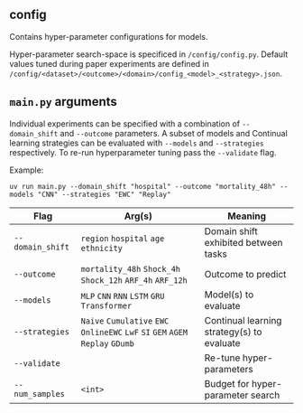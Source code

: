 ## config

Contains hyper-parameter configurations for models. 

Hyper-parameter search-space is specificed in `/config/config.py`. Default values tuned during paper experiments are defined in `/config/<dataset>/<outcome>/<domain>/config_<model>_<strategy>.json`.

## `main.py` arguments

Individual experiments can be specified with a combination of `--domain_shift` and `--outcome` parameters. A subset of models and Continual learning strategies can be evaluated with `--models` and `--strategies` respectively. To re-run hyperparameter tuning pass the `--validate` flag.

Example:

```posh
uv run main.py --domain_shift "hospital" --outcome "mortality_48h" --models "CNN" --strategies "EWC" "Replay"
```

Flag             | Arg(s)      | Meaning
-----------------|-------------|------------------------
`--domain_shift` | `region` `hospital` `age` `ethnicity`                      | Domain shift exhibited between tasks
`--outcome`      |`mortality_48h` `Shock_4h` `Shock_12h` `ARF_4h` `ARF_12h`   | Outcome to predict
`--models`       |`MLP` `CNN` `RNN` `LSTM` `GRU` `Transformer`                      | Model(s) to evaluate
`--strategies`   |`Naive` `Cumulative` `EWC` `OnlineEWC` `LwF` `SI` `GEM` `AGEM` `Replay` `GDumb` | Continual learning strategy(s) to evaluate
`--validate`     |                                                            | Re-tune hyper-parameters
`--num_samples`  |`<int>`                                                     | Budget for hyper-parameter search
